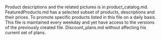 Product descriptions and the related pictures is in product_catalog.md.
FeaturedProducts.md has a selected subset of products, descriptions and their prices. To promote specific products listed in this file on a daily basis. This file is maintained every weekday and yet have access to the versions of the previously created file.
Discount_plans.md without affecting his current set of plans.
